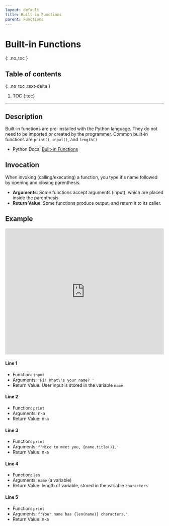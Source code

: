 ```yaml
---
layout: default
title: Built-in Functions
parent: Functions
---
```

# Built-in Functions
{: .no_toc }
## Table of contents
{: .no_toc .text-delta }

1. TOC
{:toc}

---

## Description
Built-in functions are pre-installed with the Python language. They do not need to be imported or created by the programmer. Common built-in functions are `print()`, `input()`, and `length()`
- Python Docs: [Built-in Functions](https://docs.python.org/3/library/functions.html)

## Invocation
When invoking (calling/executing) a function, you type it's name followed by opening and closing parenthesis. 
- **Arguments**: Some functions accept arguments (input), which are placed inside the parenthesis. 
- **Return Value**: Some functions produce output, and return it to its caller.

## Example
<iframe height="400px" width="100%" src="https://replit.com/@bianca_ruiz/builtin-functions?lite=true" scrolling="no" frameborder="no" allowtransparency="true" allowfullscreen="true" sandbox="allow-forms allow-pointer-lock allow-popups allow-same-origin allow-scripts allow-modals"></iframe>

#### Line 1
- Function: `input`
- Arguments: `'Hi! What\'s your name? '`
- Return Value: User input is stored in the variable `name`

#### Line 2
- Function: `print`
- Arguments: n-a
- Return Value: n-a

#### Line 3
- Function: `print`
- Arguments: `f'Nice to meet you, {name.title()}.'`
- Return Value: n-a

#### Line 4
- Function: `len`
- Arguments: `name` (a variable)
- Return Value: length of variable, stored in the variable `characters`

#### Line 5
- Function: `print`
- Arguments: `f'Your name has {len(name)} characters.'`
- Return Value: n-a
